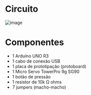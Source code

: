 # Circuito
![image](https://github.com/joanaleoni/arduino-exercicios/assets/77423877/5816dd8d-d113-4972-b490-00997d0940ee)

# Componentes
- 1 Arduíno UNO R3
- 1 cabo de conexão USB
- 1 placa de prototipação (protoboard)
- 1 Micro Servo TowerPro 9g SG90
- 1 botão de pressão
- 1 resistor de 10k Ω ohms
- 7 jumpers (macho-macho)
